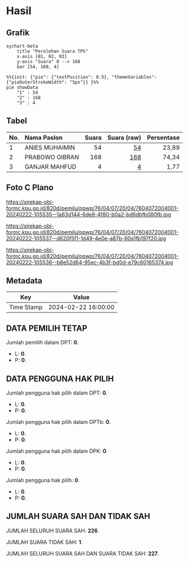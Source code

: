 # Hasil

## Grafik

```mermaid
xychart-beta
    title "Perolehan Suara TPS"
    x-axis [01, 02, 03]
    y-axis "Suara" 0 --> 168
    bar [54, 168, 4]
```

```mermaid
%%{init: {"pie": {"textPosition": 0.5}, "themeVariables": {"pieOuterStrokeWidth": "5px"}} }%%
pie showData
    "1" : 54
    "2" : 168
    "3" : 4
```

## Tabel

| No. | Nama Paslon    | Suara | Suara (raw) | Persentase |
|:--- |:-------------- | -----:| -----------:| ----------:|
| 1   | ANIES MUHAIMIN | 54    | [54][p-1]   | 23,89      |
| 2   | PRABOWO GIBRAN | 168   | [168][p-2]  | 74,34      |
| 3   | GANJAR MAHFUD  | 4     | [4][p-3]    | 1,77       |


[p-1]: https://github.com/gigit-pemilu/pemilu-2024-76-sulawesi-barat/blob/main/pilpres/hitung-suara/sub/76-sulawesi-barat/sub/04-polewali-mandar/sub/07-tapango/sub/2004-dakka/sub/001-tps/sub/paslon-1.txt
[p-2]: https://github.com/gigit-pemilu/pemilu-2024-76-sulawesi-barat/blob/main/pilpres/hitung-suara/sub/76-sulawesi-barat/sub/04-polewali-mandar/sub/07-tapango/sub/2004-dakka/sub/001-tps/sub/paslon-2.txt
[p-3]: https://github.com/gigit-pemilu/pemilu-2024-76-sulawesi-barat/blob/main/pilpres/hitung-suara/sub/76-sulawesi-barat/sub/04-polewali-mandar/sub/07-tapango/sub/2004-dakka/sub/001-tps/sub/paslon-3.txt

## Foto C Plano

https://sirekap-obj-formc.kpu.go.id/820d/pemilu/ppwp/76/04/07/20/04/7604072004001-20240222-105535--1a63d144-6de8-4f80-b0a2-bd6dbfb080fb.jpg

https://sirekap-obj-formc.kpu.go.id/820d/pemilu/ppwp/76/04/07/20/04/7604072004001-20240222-105537--d620f5f1-1d49-4e0e-a87b-60a1fb197f20.jpg

https://sirekap-obj-formc.kpu.go.id/820d/pemilu/ppwp/76/04/07/20/04/7604072004001-20240222-105536--b8e52d64-95ec-4b3f-bd0d-e79c60165374.jpg


## Metadata

| Key        | Value               |
| ---------- | ------------------- |
| Time Stamp | 2024-02-22 16:00:00 |


## DATA PEMILIH TETAP

Jumlah pemilih dalam DPT: **0**.
 * L: **0**.
 * P: **0**.

## DATA PENGGUNA HAK PILIH

Jumlah pengguna hak pilih dalam DPT: **0**.
 * L: **0**.
 * P: **0**.

Jumlah pengguna hak pilih dalam DPTb: **0**.
 * L: **0**.
 * P: **0**.

Jumlah pengguna hak pilih dalam DPK: **0**.
 * L: **0**.
 * P: **0**.

Jumlah pengguna hak pilih: **0**.
 * L: **0**.
 * P: **0**.

## JUMLAH SUARA SAH DAN TIDAK SAH

JUMLAH SELURUH SUARA SAH: **226**.

JUMLAH SUARA TIDAK SAH: **1**.

JUMLAH SELURUH SUARA SAH DAN SUARA TIDAK SAH: **227**.


